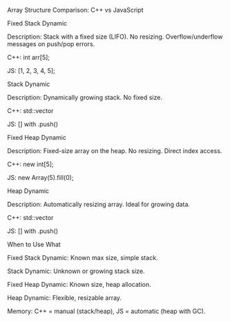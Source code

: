Array Structure Comparison: C++ vs JavaScript

Fixed Stack Dynamic

Description: Stack with a fixed size (LIFO). No resizing. Overflow/underflow messages on push/pop errors.

C++: int arr[5];

JS: [1, 2, 3, 4, 5];

Stack Dynamic

Description: Dynamically growing stack. No fixed size.

C++: std::vector

JS: [] with .push()

Fixed Heap Dynamic

Description: Fixed-size array on the heap. No resizing. Direct index access.

C++: new int[5];

JS: new Array(5).fill(0);

Heap Dynamic

Description: Automatically resizing array. Ideal for growing data.

C++: std::vector

JS: [] with .push()

When to Use What

Fixed Stack Dynamic: Known max size, simple stack.

Stack Dynamic: Unknown or growing stack size.

Fixed Heap Dynamic: Known size, heap allocation.

Heap Dynamic: Flexible, resizable array.

Memory: C++ = manual (stack/heap), JS = automatic (heap with GC).

